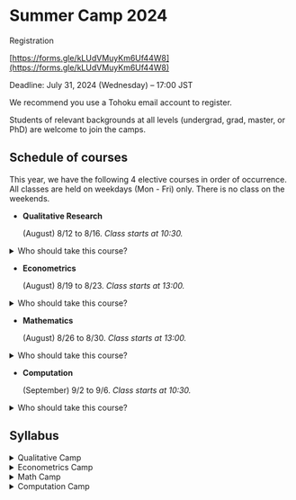 # Summer Camp 2024

Registration

[https://forms.gle/kLUdVMuyKm6Uf44W8](https://forms.gle/kLUdVMuyKm6Uf44W8)

Deadline: July 31, 2024 (Wednesday) – 17:00 JST

We recommend you use a Tohoku email account to register.

Students of relevant backgrounds at all levels (undergrad, grad, master, or PhD) are welcome to join the camps.

## Schedule of courses

This year, we have the following 4 elective courses in order of occurrence.
All classes are held on weekdays (Mon - Fri) only.  There is no class on the weekends.

- **Qualitative Research**

  (August) 8/12 to 8/16. *Class starts at 10:30.*

<details> 
<summary>Who should take this course?</summary>
This course is suitable for research concerning non-numerical data, which is widely used in management. You will study how to conduct proper interviews and collect and analyze qualitative data, such as text and interviews.
</details>
    
- **Econometrics**

  (August) 8/19 to 8/23. *Class starts at 13:00.*

<details> 
<summary>Who should take this course?</summary>
This course is suitable for those who want to conduct **empirical research**, which is widely used in health, environment, labor and microeconomics. You will learn the basic and advanced methods in STATA. In addition to covering the basics of linear regression, the course also focuses on causal inference methods such as IV, DiD, etc. 
</details>

- **Mathematics**

  (August) 8/26 to 8/30. *Class starts at 13:00.*

<details> 
<summary>Who should take this course?</summary>
This course is suitable for those who want to conduct theoretical research in economics, which is widely used in micro and macro. You will learn convex optimization, dynamic programming, matrices, and the analysis of discrete dynamical systems. The course emphasizes WHEN you should use these methods and WHAT to analyze. It only requires basic knowledge of calculus, such as high-school differentiation and integration.  
</details>

- **Computation**

  (September) 9/2 to 9/6. *Class starts at 10:30.*

<details> 
<summary>Who should take this course?</summary>
This course is suitable for those who want to perform numerical tests and simulations in theoretical research. You will learn the basics of numerical methods (such as convergence tests, finding the optimal value, and nonlinear solver) and their applications in economic modeling, such as basic OLG, RBC, and Large-scale OLG. The main languages are Python and Julia, which are free to use and easy to adapt. You will also learn the basic syntax and how to write codes in these languages.  
  
Spatial Econometrics concerns econometric analysis with geospatial data. In this course, you will learn how to draw maps with QGIS, and other practical analyses in R and STATA. 
</details>

## Syllabus

<details>
  <summary>Qualitative Camp</summary>
  
  Instructor: Feng Youxin
  
- 8/12: Philosophic basis of Qualitative methods
- 8/13: Research Design: The five approaches
- 8/14: Qualitative interview (lecture and practice)
- 8/15: Doing interviews
- 8/16: Reflection session
  
</details>

<details>
  <summary>Econometrics Camp</summary>
  
  Instructor: Jian Tianyi, Zhang Shutong
  
- 8/19: The basics of Causal Inference
- 8/20: Methods in STATA: linear regression, grouping, do-files
- 8/21: Advanced Methods in STATA: IV, probit, logit, tobit
- 8/22: Advanced Methods in STATA: loop, DiD, PSM
- 8/23: Advanced Methods in STATA: spatial analysis, case studies
  
</details>

<details>
  <summary>Math Camp</summary>
  
  Instructor: Zhang Peichang
  
- 8/26: Convex Optimization
- 8/27: Dynamic Programming
- 8/28: Discrete Dynamical System
- 8/29: Discrete Dynamical System & Application
- 8/30: Discrete Dynamical System & Application
</details>

<details>
  <summary>Computation Camp</summary>
  
  Instructor: Quang-Thanh Tran & Zhang Ye
  
- 9/02: Simple OLG & Ramsey: simulations in Python/Julia
- 9/03: AK60 OLG: Direct Computation, Value Function Iteration
- 9/04: (morning) Coding Q&A
- 9/04: (afternoon) The basics of Spatial Econometrics
- 9/05: Spatial Econometrics with QGIS, R, and STATA.
- 9/06: Spatial Econometrics with QGIS, R, and STATA.
</details>
